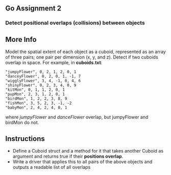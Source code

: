 ## Go Assignment 2
### Detect positional overlaps (collisions) between objects

## More Info

Model the spatial extent of each object as a cuboid, represented as an array of three pairs; one pair per dimension (x, y, and z). Detect if two cuboids overlap in space. For example, in **cuboids.txt**:


```
"jumpyFlower", 0, 2, 1, 2, 0, 1
"danceyFlower", 0, 2, 0, 1, -1, 7
"wigglyFlower", 3, 4, -1, 0, 4, 6
"shinyFlower", 0, 2, 3, 4, 0, 9
"kitMon", 0, 1, 1, 2, 0, 1
"pupMon", 2, 3, 1, 2, 0, 1
"birdMon", 1, 2, 2, 3, 8, 9
"fishMon", 3, 5, 2, 3, -1, -2
"babyMon", 2, 4, 2, 4, 0, 1

```

where *jumpyFlower* and *danceFlower* overlap, but jumpyFlower and birdMon do not.

## Instructions
* Define a Cuboid struct and a method for it that takes another Cuboid as argument and returns true if their __positions overlap__.
* Write a driver that applies this to all pairs of the above objects and outputs a readable list of all overlaps
